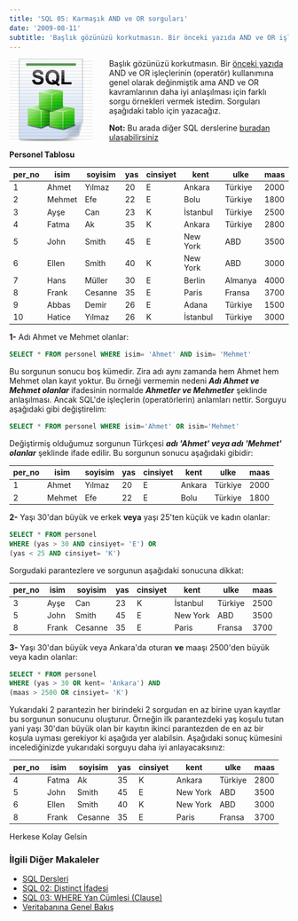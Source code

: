 ```yaml
---
title: 'SQL 05: Karmaşık AND ve OR sorguları'
date: '2009-08-11'
subtitle: 'Başlık gözünüzü korkutmasın. Bir önceki yazıda AND ve OR işleçlerinin (operatör) kullanımına genel olarak değinmiştik ama AND ve OR kavramlarının daha iyi anlaşılması için farklı sorgu örnekleri vermek istedim. Sorguları aşağıdaki tablo için yazacağız'
---
```


<img align="left" style="margin-right: 30px;margin-bottom: 0px;"  src="img/blog/Schema-SQL1.jpg">

Başlık gözünüzü korkutmasın. Bir [önceki yazıda](http://www.hrzafer.com/sql-04-and-ve-or-islecleri) AND ve OR işleçlerinin (operatör) kullanımına genel olarak değinmiştik ama AND ve OR kavramlarının daha iyi anlaşılması için farklı sorgu örnekleri vermek istedim. Sorguları aşağıdaki tablo için yazacağız. 

 **Not:** Bu arada diğer SQL derslerine [buradan ulaşabilirsiniz](http://www.hrzafer.com/sql-dersleri)
 
 **Personel Tablosu**

| per_no | isim | soyisim | yas | cinsiyet | kent | ulke | maas |
| --- | --- | --- | --- | --- | --- | --- | --- |
| 1   | Ahmet | Yılmaz | 20  | E   | Ankara | Türkiye | 2000 |
| 2   | Mehmet | Efe | 22  | E   | Bolu | Türkiye | 1800 |
| 3   | Ayşe | Can | 23  | K   | İstanbul | Türkiye | 2500 |
| 4   | Fatma | Ak  | 35  | K   | Ankara | Türkiye | 2800 |
| 5   | John | Smith | 45  | E   | New York | ABD | 3500 |
| 6   | Ellen | Smith | 40  | K   | New York | ABD | 3000 |
| 7   | Hans | Müller | 30  | E   | Berlin | Almanya | 4000 |
| 8   | Frank | Cesanne | 35  | E   | Paris | Fransa | 3700 |
| 9   | Abbas | Demir | 26  | E   | Adana | Türkiye | 1500 |
| 10  | Hatice | Yılmaz | 26  | K   | İstanbul | Türkiye | 3000 |

**1-** Adı Ahmet ve Mehmet olanlar:

```sql
SELECT * FROM personel WHERE isim= 'Ahmet' AND isim= 'Mehmet'
```

Bu sorgunun sonucu boş kümedir. Zira adı aynı zamanda hem Ahmet hem Mehmet olan kayıt yoktur. Bu örneği vermemin nedeni **_Adı Ahmet ve Mehmet olanlar_** ifadesinin normalde **_Ahmetler ve Mehmetler_** şeklinde anlaşılması. Ancak SQL'de işleçlerin (operatörlerin) anlamları nettir. Sorguyu aşağıdaki gibi değiştirelim:

```sql
SELECT * FROM personel WHERE isim='Ahmet' OR isim='Mehmet'
```

Değiştirmiş olduğumuz sorgunun Türkçesi **_adı 'Ahmet' veya adı 'Mehmet' olanlar_** şeklinde ifade edilir. Bu sorgunun sonucu aşağıdaki gibidir:  

| per_no | isim | soyisim | yas | cinsiyet | kent | ulke | maas |
| --- | --- | --- | --- | --- | --- | --- | --- |
| 1   | Ahmet | Yılmaz | 20  | E   | Ankara | Türkiye | 2000 |
| 2   | Mehmet | Efe | 22  | E   | Bolu | Türkiye | 1800 |

**2-** Yaşı 30'dan büyük ve erkek **veya** yaşı 25'ten küçük ve kadın olanlar:

```sql
SELECT * FROM personel 
WHERE (yas > 30 AND cinsiyet= 'E') OR 
(yas < 25 AND cinsiyet= 'K')
```

Sorgudaki parantezlere ve sorgunun aşağıdaki sonucuna dikkat:

| per_no | isim | soyisim | yas | cinsiyet | kent | ulke | maas |
| --- | --- | --- | --- | --- | --- | --- | --- |
| 3   | Ayşe | Can | 23  | K   | İstanbul | Türkiye | 2500 |
| 5   | John | Smith | 45  | E   | New York | ABD | 3500 |
| 8   | Frank | Cesanne | 35  | E   | Paris | Fransa | 3700 |

**3-** Yaşı 30'dan büyük veya Ankara'da oturan **ve** maaşı 2500'den büyük veya kadın olanlar:

```sql
SELECT * FROM personel 
WHERE (yas > 30 OR kent= 'Ankara') AND 
(maas > 2500 OR cinsiyet= 'K')
```

Yukarıdaki 2 parantezin her birindeki 2 sorgudan en az birine uyan kayıtlar bu sorgunun sonucunu oluşturur. Örneğin ilk parantezdeki yaş koşulu tutan yani yaşı 30'dan büyük olan bir kayıtın ikinci parantezden de en az bir koşula uyması gerekiyor ki aşağıda yer alabilsin. Aşağıdaki sonuç kümesini incelediğinizde yukarıdaki sorguyu daha iyi anlayacaksınız:

| per_no | isim | soyisim | yas | cinsiyet | kent | ulke | maas |
| --- | --- | --- | --- | --- | --- | --- | --- |
| 4   | Fatma | Ak  | 35  | K   | Ankara | Türkiye | 2800 |
| 5   | John | Smith | 45  | E   | New York | ABD | 3500 |
| 6   | Ellen | Smith | 40  | K   | New York | ABD | 3000 |
| 8   | Frank | Cesanne | 35  | E   | Paris | Fransa | 3700 |

Herkese Kolay Gelsin

### İlgili Diğer Makaleler

- [SQL Dersleri](/sql-dersleri)
- [SQL 02: Distinct İfadesi](/sql-distinct-ifadesi)
- [SQL 03: WHERE Yan Cümlesi (Clause)](/sql-where-clause)
- [Veritabanına Genel Bakış](/veritabanina-genel-bakis)

